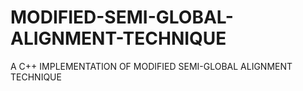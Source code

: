 # MODIFIED-SEMI-GLOBAL-ALIGNMENT-TECHNIQUE
A C++ IMPLEMENTATION OF MODIFIED SEMI-GLOBAL ALIGNMENT TECHNIQUE
